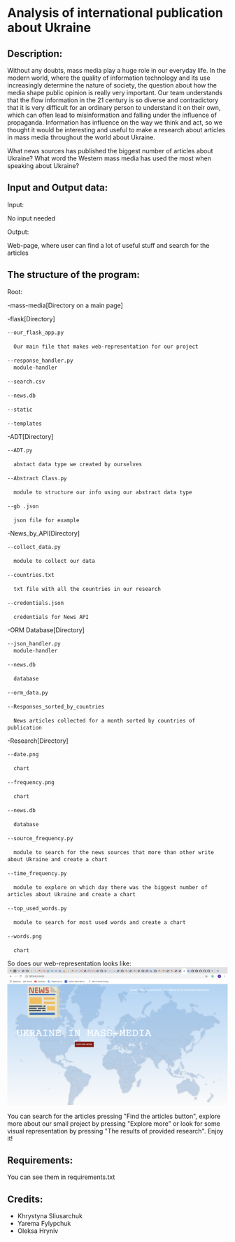 # Analysis of international publication about Ukraine
## Description:

Without any doubts, mass media play a huge role in our everyday life. In the modern world, where the quality of information technology and its use increasingly determine the nature of society, the question about how the media shape public opinion is really very important. Our team understands that the flow information in the 21 century is so diverse and contradictory that it is very difficult for an ordinary person to understand it on their own, which can often lead to misinformation and falling under the influence of propaganda. Information has influence on the way we think and act, so we thought it would be interesting and useful to make a research about articles in mass media throughout the world about Ukraine.

What news sources has published the biggest number of articles about Ukraine? What word the Western mass media has used the most when speaking about Ukraine?

## Input and Output data:

Input:

No input needed

Output:

Web-page, where user can find a lot of useful stuff and search for the articles

## The structure of the program:

Root:

-mass-media[Directory on a main page]

  -flask[Directory]
  
    --our_flask_app.py
    
      Our main file that makes web-representation for our project
    
    --response_handler.py
      module-handler
    
    --search.csv
    
    --news.db
    
    --static
    
    --templates
    
  -ADT[Directory]
  
    --ADT.py
    
      abstact data type we created by ourselves
      
    --Abstract Class.py
    
      module to structure our info using our abstract data type
      
    --gb .json
    
      json file for example
      
  -News_by_API[Directory]
  
    --collect_data.py
    
      module to collect our data
    
    --countries.txt
    
      txt file with all the countries in our research
    
    --credentials.json
    
      credentials for News API
    
  -ORM Database[Directory]
  
    --json_handler.py
      module-handler
    
    --news.db
    
      database
    
    --orm_data.py
    
    --Responses_sorted_by_countries
    
      News articles collected for a month sorted by countries of publication
    
  -Research[Directory]
  
    --date.png
    
      chart
    
    --frequency.png
    
      chart
    
    --news.db
    
      database
    
    --source_frequency.py
    
      module to search for the news sources that more than other write about Ukraine and create a chart
    
    --time_frequency.py
    
      module to explore on which day there was the biggest number of articles about Ukraine and create a chart
    
    --top_used_words.py
    
      module to search for most used words and create a chart
    
    --words.png
    
      chart

So does our web-representation looks like:
<img src="image.png">

You can search for the articles pressing "Find the articles button", explore more about our small project by pressing "Explore more" or look for some visual representation by pressing "The results of provided research". Enjoy it!


## Requirements:
You can see them in requirements.txt
## Credits:

* Khrystyna Sliusarchuk
* Yarema Fylypchuk
* Oleksa Hryniv
